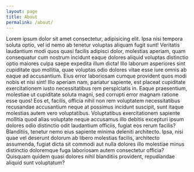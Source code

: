 ```yaml
---
layout: page
title: About
permalink: /about/
---
```


Lorem ipsum dolor sit amet consectetur, adipisicing elit. Ipsa nisi tempora soluta optio, vel id nemo ab tenetur voluptas aliquam fugit sunt! Veritatis laudantium modi quos quasi facilis adipisci dolor, molestias aperiam, quam consequatur cum nostrum incidunt eaque dolores aliquid voluptas distinctio optio maiores culpa saepe expedita illum dicta! Illo laborum asperiores sint cupiditate quo mollitia, quae voluptas odio dolores vitae esse iure omnis ab eaque ad accusantium. Eius error laboriosam cumque provident quos modi nobis et nisi sint! Illo aperiam nam, pariatur sapiente, est placeat cupiditate exercitationem iusto necessitatibus rem perspiciatis in. Eaque praesentium, molestiae ut cupiditate soluta magni, sed corrupti error magnam ratione esse quos! Eos et, facilis, officia nihil non rem voluptatem necessitatibus recusandae accusantium neque at possimus incidunt suscipit, sunt itaque molestias autem vero voluptatibus. Voluptatibus exercitationem sapiente mollitia quod alias voluptate neque accusamus illo debitis excepturi ipsum dolores odio distinctio odit laudantium officiis, fugiat eos rerum facilis? Blanditiis, tenetur nemo eius sapiente minima deleniti architecto. Ipsa, nisi quae vel deserunt dolorum ab libero molestias facilis, architecto assumenda, fugiat dicta sit commodi aut nulla dolores illo molestiae minus distinctio doloremque fuga laboriosam autem consectetur officia? Quisquam quidem quasi dolores nihil blanditiis provident, repudiandae aliquid sunt voluptatum?
